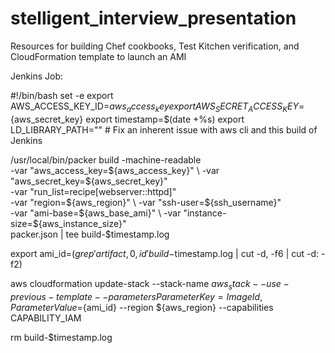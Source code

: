 # stelligent_interview_presentation
Resources for building Chef cookbooks, Test Kitchen verification, and CloudFormation template to launch an AMI

Jenkins Job:

#!/bin/bash
set -e
export AWS_ACCESS_KEY_ID=${aws_access_key}
export AWS_SECRET_ACCESS_KEY=${aws_secret_key}
export timestamp=$(date +%s)
export LD_LIBRARY_PATH="" # Fix an inherent issue with aws cli and this build of Jenkins

/usr/local/bin/packer build -machine-readable \
-var "aws_access_key=${aws_access_key}" \
-var "aws_secret_key=${aws_secret_key}" \
-var "run_list=recipe[webserver::httpd]" \
-var "region=${aws_region}" \
-var "ssh-user=${ssh_username}" \
-var "ami-base=${aws_base_ami}" \
-var "instance-size=${aws_instance_size}" \
packer.json | tee build-$timestamp.log

export ami_id=$(grep 'artifact,0,id' build-$timestamp.log | cut -d, -f6 | cut -d: -f2)

aws cloudformation update-stack --stack-name ${aws_stack} --use-previous-template --parameters ParameterKey=ImageId,ParameterValue=${ami_id} --region ${aws_region} --capabilities CAPABILITY_IAM

rm build-$timestamp.log

